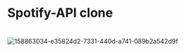 # Spotify-API clone
#
![158863034-e35824d2-7331-440d-a741-089b2a542d9f](https://github.com/MLA2317/Spotify-API/assets/102922781/b2cda98e-5206-4e64-822c-ccd0b311cad3)
